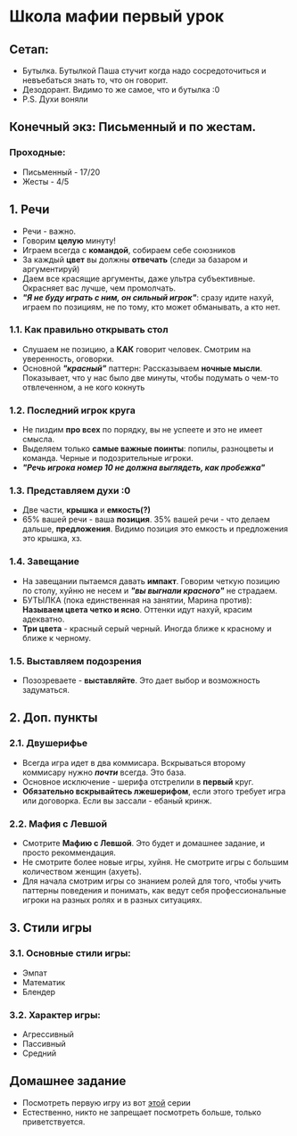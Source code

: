 # Школа мафии первый урок

## Сетап: 
 - Бутылка. Бутылкой Паша стучит когда надо сосредоточиться и невъебаться знать то, что он говорит.
 - Дезодорант. Видимо то же самое, что и бутылка :0
 - P.S. Духи воняли

## Конечный экз: Письменный и по жестам.
 ### Проходные:
  - Письменный - 17/20
  - Жесты - 4/5

## 1. Речи
 - Речи - важно. 
 - Говорим **целую** минуту!
 - Играем всегда с **командой**, собираем себе союзников
 - За каждый **цвет** вы должны **отвечать** (следи за базаром и аргументируй)
 - Даем все красящие аргументы, даже ультра субъективные. Окрасняет вас лучше, чем промолчать.
 - ***"Я не буду играть с ним, он сильный игрок"***: сразу идите нахуй, играем по позициям, не по тому, кто может обманывать, а кто нет. 

### 1.1. Как правильно открывать стол   
  - Слушаем не позицию, а **КАК** говорит человек. Смотрим на уверенность, оговорки. 
  - Основной ***"красный"*** паттерн: Рассказываем **ночные мысли**. Показывает, что у нас было две минуты, чтобы подумать о чем-то отвлеченном, а не кого кокнуть
 
### 1.2. Последний игрок круга
  - Не пиздим **про всех** по порядку, вы не успеете и это не имеет смысла.
  - Выделяем только **самые важные поинты**: попилы, разноцветы и команда. Черные и подозрительные игроки.
  - ***"Речь игрока номер 10 не должна выглядеть, как пробежка"***
 
### 1.3. Представляем духи :0
  - Две части, **крышка** и **емкость(?)**  
  - 65% вашей речи - ваша **позиция**. 35% вашей речи - что делаем дальше, **предложения**. Видимо позиция это емкость и предложения это крышка, хз.
  
### 1.4. Завещание
  - На завещании пытаемся давать **импакт**. Говорим четкую позицию по столу, хуйню не несем и ***"вы выгнали красного"*** не страдаем.
  - БУТЫЛКА (пока единственная на занятии, Марина против): **Называем цвета четко и ясно**. Оттенки идут нахуй, красим адекватно.
  - **Три цвета** - красный серый черный. Иногда ближе к красному и ближе к черному.

### 1.5. Выставляем подозрения
  - Позозреваете - **выставляйте**. Это дает выбор и возможность задуматься.
 
## 2. Доп. пункты

### 2.1. Двушерифье
  - Всегда игра идет в два коммисара. Вскрываться второму коммисару нужно ***почти*** всегда. Это база.
  - Основное исключение - шерифа отстрелили в **первый** круг.
  - **Обязательно вскрывайтесь лжешерифом**, если этого требует игра или договорка. Если вы зассали - ебаный кринж.
  
### 2.2. Мафия с Левшой
  - Смотрите **Мафию с Левшой**. Это будет и домашнее задание, и просто рекоммендация.
  - Не смотрите более новые игры, хуйня. Не смотрите игры с большим количеством женщин (ахуеть).
  - Для начала смотрим игры со знанием ролей для того, чтобы учить паттерны поведения и понимать, как ведут себя
профессиональные игроки на разных ролях и в разных ситуациях.

## 3. Стили игры
 ### 3.1. Основные стили игры: 
  - Эмпат
  - Математик
  - Блендер

 ### 3.2. Характер игры: 
  - Агрессивный 
  - Пассивный
  - Средний

## Домашнее задание
 - Посмотреть первую игру из вот [этой](https://www.youtube.com/watch?v=50EGQ4389f8&t=2s) серии
 - Естественно, никто не запрещает посмотреть больше, только приветствуется.

